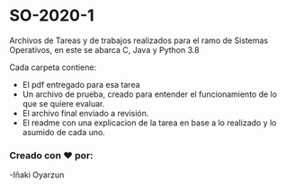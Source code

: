 # SO-2020-1
Archivos de Tareas y de trabajos realizados para el ramo de Sistemas Operativos, en este se abarca C, Java y Python 3.8  

 Cada carpeta contiene:
- El pdf entregado para esa tarea
- Un archivo de prueba, creado para entender el funcionamiento de lo que se quiere evaluar.
- El archivo final enviado a revisión.
- El readme con una explicacion de la tarea en base a lo realizado y lo asumido de cada uno.

### Creado con ❤ por:
-Iñaki Oyarzun
